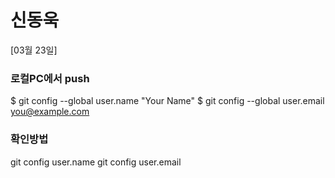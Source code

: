 # 신동욱

[03월 23일]

### 로컬PC에서 push
$ git config --global user.name "Your Name"
$ git config --global user.email you@example.com

### 확인방법
git config user.name
git config user.email